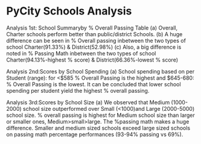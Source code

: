 
# PyCity Schools Analysis
Analysis 1st: School Summaryby % Overall Passing Table
(a) Overall, Charter schools perform better than public/district Schools.
(b) A huge difference can be seen in % Overall passing inbetween the two types of school Charter(91.33%) & District(52.98%)
(c) Also, a big difference is noted in % Passing Math inbetween the two types of school Charter(94.13%-highest % score) & District(66.36%-lowest % score)

Analysis 2nd:Scores by School Spending
(a) School spending based on per Student (range): for <$585 % Overall Passing is the highest and $645-680: % Overall Passing is the lowest. It can be concluded that lower school spending per student yield the highest % overall passing.

Analysis 3rd:Scores by School Size
(a) We observed that Medium (1000-2000) school size outperformed over Small (<1000)and Large (2000-5000) school size. % overall passing is highest for Medium school size than larger or smaller ones, Medium>small>large. The %passing math makes a huge difference. Smaller and medium sized schools exceed large sized schools on passing math percentage performances (93-94% passing vs 69%).